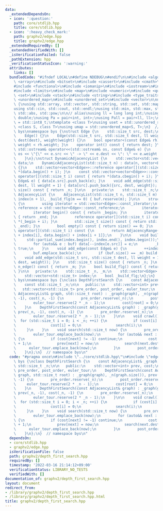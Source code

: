```yaml
---
data:
  _extendedDependsOn:
  - icon: ':question:'
    path: core/stdlib.hpp
    title: core/stdlib.hpp
  - icon: ':heavy_check_mark:'
    path: graphv2/edge.hpp
    title: graphv2/edge.hpp
  _extendedRequiredBy: []
  _extendedVerifiedWith: []
  _isVerificationFailed: false
  _pathExtension: hpp
  _verificationStatusIcon: ':warning:'
  attributes:
    links: []
  bundledCode: "#ifndef LOCAL\n#define NDEBUG\n#endif\n\n#include <algorithm>\n#include\
    \ <array>\n#include <bitset>\n#include <cassert>\n#include <cmath>\n#include <complex>\n\
    #include <functional>\n#include <iomanip>\n#include <iostream>\n#include <iterator>\n\
    #include <limits>\n#include <map>\n#include <numeric>\n#include <queue>\n#include\
    \ <set>\n#include <stack>\n#include <string>\n#include <type_traits>\n#include\
    \ <unordered_map>\n#include <unordered_set>\n#include <vector>\n\nnamespace bys\
    \ {\nusing std::array, std::vector, std::string, std::set, std::map, std::pair;\n\
    using std::cin, std::cout, std::endl;\nusing std::min, std::max, std::sort, std::reverse,\
    \ std::abs, std::pow;\n\n// alias\nusing ll = long long int;\nusing ld = long\
    \ double;\nusing Pa = pair<int, int>;\nusing Pall = pair<ll, ll>;\nusing ibool\
    \ = std::int8_t;\ntemplate <class T>\nusing uset = std::unordered_set<T>;\ntemplate\
    \ <class S, class T>\nusing umap = std::unordered_map<S, T>;\n}  // namespace\
    \ bys\nnamespace bys {\nstruct Edge {\n    std::size_t src, dest;\n    ll weight;\n\
    \    Edge() {}\n    Edge(std::size_t src, std::size_t dest, ll weight = 1) : src(src),\
    \ dest(dest), weight(weight) {}\n    bool operator<(const Edge& rh) const { return\
    \ weight < rh.weight; }\n    operator int() const { return dest; }\n    friend\
    \ std::ostream& operator<<(std::ostream& os, const Edge& e) {\n        return\
    \ os << \"{\" << e.src << \" -> \" << e.dest << \": \" << e.weight << \"}\";\n\
    \    }\n};\nstruct DynamicAdjacencyList {\n    std::vector<std::vector<Edge>>\
    \ data;\n    DynamicAdjacencyList(std::size_t n) : data(n, vector<Edge>()), _n(n)\
    \ {}\n    std::vector<vector<Edge>>::reference operator[](std::size_t i) { return\
    \ *(data.begin() + i); }\n    const std::vector<vector<Edge>>::const_reference\
    \ operator[](std::size_t i) const { return *(data.cbegin() + i); }\n    void add_edge(const\
    \ Edge& e) { data[e.src].push_back(e); }\n    void add_edge(std::size_t src, std::size_t\
    \ dest, ll weight = 1) { data[src].push_back({src, dest, weight}); }\n    std::size_t\
    \ size() const { return _n; }\n\n   private:\n    std::size_t _n;\n};\nstruct\
    \ AdjacencyList {\n    AdjacencyList(std::size_t n, std::size_t m) : _n(n), _m(m),\
    \ index(n + 1), _build_flg(m == 0) { buf.reserve(m); }\n\n    struct AdjacencyRange\
    \ {\n        using iterator = std::vector<Edge>::const_iterator;\n        using\
    \ reference = std::vector<Edge>::const_reference;\n        iterator _begin, _end;\n\
    \        iterator begin() const { return _begin; }\n        iterator end() const\
    \ { return _end; }\n        reference operator[](std::size_t i) const { return\
    \ *(_begin + i); }\n        std::size_t size() const { return std::distance(_begin,\
    \ _end); }\n        bool empty() const { return size() == 0; }\n    };\n    AdjacencyRange\
    \ operator[](std::size_t i) const {\n        return AdjacencyRange{data.begin()\
    \ + index[i], data.begin() + index[i + 1]};\n    }\n\n    void build() {\n   \
    \     std::partial_sum(index.begin(), index.end(), index.begin());\n        data.resize(_m);\n\
    \        for (auto&& e : buf) data[--index[e.src]] = e;\n        _build_flg =\
    \ true;\n    }\n    void add_edge(const Edge& e) {\n        ++index[e.src];\n\
    \        buf.emplace_back(e);\n        if (buf.size() == _m) build();\n    }\n\
    \    void add_edge(std::size_t src, std::size_t dest, ll weight = 1) { add_edge(Edge(src,\
    \ dest, weight)); }\n    std::size_t size() const { return _n; }\n    std::size_t\
    \ n_edge() const { return _m; }\n    bool build_flg() const { return _build_flg;\
    \ }\n\n   private:\n    std::size_t _n, _m;\n    std::vector<Edge> buf, data;\n\
    \    std::vector<std::size_t> index;\n    bool _build_flg;\n};\n}  // namespace\
    \ bys\nnamespace bys {\nclass DepthFirstSearch {\n    const AdjacencyList& _graph;\n\
    \    const std::size_t _n;\n\n   public:\n    std::vector<int> prev, cost;\n \
    \   std::vector<std::size_t> pre_order, post_order, euler_tour;\n    DepthFirstSearch(const\
    \ AdjacencyList& graph, std::size_t root) : _graph(graph), _n(graph.size()), prev(_n,\
    \ -1), cost(_n, -1) {\n        pre_order.reserve(_n);\n        post_order.reserve(_n);\n\
    \        euler_tour.reserve(2 * _n - 1);\n        cost[root] = 0;\n        search(root);\n\
    \    }\n    DepthFirstSearch(const AdjacencyList& graph) : _graph(graph), _n(graph.size()),\
    \ prev(_n, -1), cost(_n, -1) {\n        pre_order.reserve(_n);\n        post_order.reserve(_n);\n\
    \        euler_tour.reserve(2 * _n - 1);\n    }\n\n    void crawl() {\n      \
    \  for (std::size_t i = 0; i < _n; ++i) {\n            if (cost[i] != -1) {\n\
    \                cost[i] = 0;\n                search(i);\n            }\n   \
    \     }\n    }\n    void search(std::size_t now) {\n        pre_order.emplace_back(now);\n\
    \        euler_tour.emplace_back(now);\n        for (auto&& next : _graph[now])\
    \ {\n            if (cost[next] != -1) continue;\n            cost[next] = cost[now]\
    \ + 1;\n            prev[next] = now;\n            search(next.dest);\n      \
    \      euler_tour.emplace_back(now);\n        }\n        post_order.emplace_back(now);\n\
    \    }\n};\n}  // namespace bys\n"
  code: "#pragma once\n#include \"../core/stdlib.hpp\"\n#include \"edge.hpp\"\nnamespace\
    \ bys {\nclass DepthFirstSearch {\n    const AdjacencyList& _graph;\n    const\
    \ std::size_t _n;\n\n   public:\n    std::vector<int> prev, cost;\n    std::vector<std::size_t>\
    \ pre_order, post_order, euler_tour;\n    DepthFirstSearch(const AdjacencyList&\
    \ graph, std::size_t root) : _graph(graph), _n(graph.size()), prev(_n, -1), cost(_n,\
    \ -1) {\n        pre_order.reserve(_n);\n        post_order.reserve(_n);\n   \
    \     euler_tour.reserve(2 * _n - 1);\n        cost[root] = 0;\n        search(root);\n\
    \    }\n    DepthFirstSearch(const AdjacencyList& graph) : _graph(graph), _n(graph.size()),\
    \ prev(_n, -1), cost(_n, -1) {\n        pre_order.reserve(_n);\n        post_order.reserve(_n);\n\
    \        euler_tour.reserve(2 * _n - 1);\n    }\n\n    void crawl() {\n      \
    \  for (std::size_t i = 0; i < _n; ++i) {\n            if (cost[i] != -1) {\n\
    \                cost[i] = 0;\n                search(i);\n            }\n   \
    \     }\n    }\n    void search(std::size_t now) {\n        pre_order.emplace_back(now);\n\
    \        euler_tour.emplace_back(now);\n        for (auto&& next : _graph[now])\
    \ {\n            if (cost[next] != -1) continue;\n            cost[next] = cost[now]\
    \ + 1;\n            prev[next] = now;\n            search(next.dest);\n      \
    \      euler_tour.emplace_back(now);\n        }\n        post_order.emplace_back(now);\n\
    \    }\n};\n}  // namespace bys\n"
  dependsOn:
  - core/stdlib.hpp
  - graphv2/edge.hpp
  isVerificationFile: false
  path: graphv2/depth_first_search.hpp
  requiredBy: []
  timestamp: '2022-03-16 21:14:12+09:00'
  verificationStatus: LIBRARY_NO_TESTS
  verifiedWith: []
documentation_of: graphv2/depth_first_search.hpp
layout: document
redirect_from:
- /library/graphv2/depth_first_search.hpp
- /library/graphv2/depth_first_search.hpp.html
title: graphv2/depth_first_search.hpp
---
```

